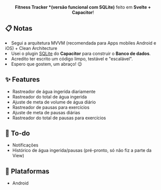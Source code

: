 <p align="center"><b>Fitness Tracker *(versão funcional com SQLite)</b> feito em <b>Svelte + Capacitor</b>!</br></p>

<h2>📋 Notas</h2>
<li>Segui a arquitetura MVVM (recomendada para Apps mobiles Android e iOS) + Clean Architecture</li>
<li>Usei o plugin <a href="https://github.com/capacitor-community/sqlite">SQLite</a> do <b>Capacitor</b> para construir o <b>Banco de dados</b>.</li>
<li>Acredito ter escrito um código limpo, testável e "escalável".</li>
<li>Espero que gostem, um abraço! 😉</li>

<h2>✨ Features</h2> 
<ul>
<li>Rastreador de água ingerida diariamente</li>
<li>Rastreador do total de água ingerida</li>
<li>Ajuste de meta de volume de água diário</li>
<li>Rastreador de pausas para exercícios</li>
<li>Ajuste de meta de pausas diárias</li>
<li>Rastreador do total de pausas para exercícios</li>
</ul>

<h2>📝 To-do</h2> 
<ul>
<li>Notificações</li>
<li>Histórico de água ingerida/pausas (pré-pronto, só não fiz a parte da View)</li>
</ul>

<h2>📱 Plataformas</h2> 
<ul>
<li>Android</li>
</ul>
